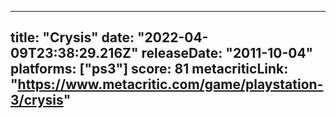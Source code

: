 
---
title: "Crysis"
date: "2022-04-09T23:38:29.216Z"
releaseDate: "2011-10-04"
platforms: ["ps3"]
score: 81
metacriticLink: "https://www.metacritic.com/game/playstation-3/crysis"
---

